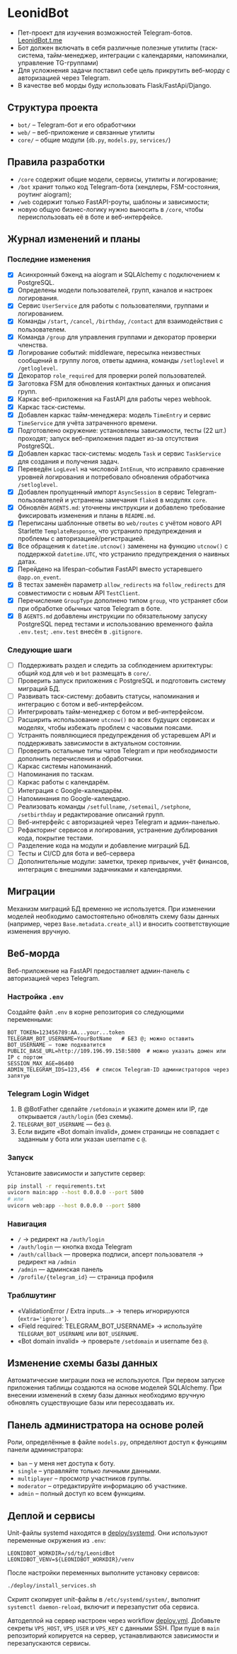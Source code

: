 # LeonidBot
- Пет-проект для изучения возможностей Telegram-ботов. [LeonidBot.t.me](https://LeonidBot.t.me)
- Бот должен включать в себя различные полезные утилиты (таск-система, тайм-менеджер, интеграции с календарями, напоминалки, управление TG-группами)
- Для усложнения задачи поставил себе цель прикрутить веб-морду с авторизацией через Telegram.
- В качестве веб морды буду использовать Flask/FastApi/Django.

## Структура проекта
- `bot/` – Telegram-бот и его обработчики
- `web/` – веб-приложение и связанные утилиты
- `core/` – общие модули (`db.py`, `models.py`, `services/`)

## Правила разработки
- `/core` содержит общие модели, сервисы, утилиты и логирование;
- `/bot` хранит только код Telegram-бота (хендлеры, FSM-состояния, роутинг aiogram);
- `/web` содержит только FastAPI-роуты, шаблоны и зависимости;
- новую общую бизнес-логику нужно выносить в `/core`, чтобы переиспользовать её в боте и веб-интерфейсе.

## Журнал изменений и планы
### Последние изменения
- [x] Асинхронный бэкенд на aiogram и SQLAlchemy с подключением к PostgreSQL.
- [x] Определены модели пользователей, групп, каналов и настроек логирования.
- [x] Сервис `UserService` для работы с пользователями, группами и логированием.
- [x] Команды `/start`, `/cancel`, `/birthday`, `/contact` для взаимодействия с пользователем.
- [x] Команда `/group` для управления группами и декоратор проверки членства.
- [x] Логирование событий: middleware, пересылка неизвестных сообщений в группу логов, ответы админа, команды `/setloglevel` и `/getloglevel`.
- [x] Декоратор `role_required` для проверки ролей пользователей.
- [x] Заготовка FSM для обновления контактных данных и описания групп.
- [x] Каркас веб-приложения на FastAPI для работы через webhook.
- [x] Каркас таск-системы.
- [x] Добавлен каркас тайм-менеджера: модель `TimeEntry` и сервис `TimeService` для учёта затраченного времени.
- [x] Подготовлено окружение: установлены зависимости, тесты (22 шт.) проходят; запуск веб-приложения падает из-за отсутствия PostgreSQL.
- [x] Добавлен каркас таск-системы: модель `Task` и сервис `TaskService` для создания и получения задач.
- [x] Переведён `LogLevel` на числовой `IntEnum`, что исправило сравнение уровней логирования и потребовало обновления обработчика `/setloglevel`.
- [x] Добавлен пропущенный импорт `AsyncSession` в сервис Telegram-пользователей и устранены замечания `flake8` в модулях `core`.
- [x] Обновлён `AGENTS.md`: уточнены инструкции и добавлено требование фиксировать изменения и планы в `README.md`.
- [x] Переписаны шаблонные ответы во `web/routes` с учётом нового API Starlette `TemplateResponse`, что устранило предупреждения и проблемы с авторизацией/регистрацией.
- [x] Все обращения к `datetime.utcnow()` заменены на функцию `utcnow()` с поддержкой `datetime.UTC`, что устранило предупреждения о наивных датах.
- [x] Перейдено на lifespan-события FastAPI вместо устаревшего `@app.on_event`.
- [x] В тестах заменён параметр `allow_redirects` на `follow_redirects` для совместимости с новым API `TestClient`.
- [x] Перечисление `GroupType` дополнено типом `group`, что устраняет сбои при обработке обычных чатов Telegram в боте.
- [x] В `AGENTS.md` добавлены инструкции по обязательному запуску PostgreSQL перед тестами и использованию временного файла `.env.test`; `.env.test` внесён в `.gitignore`.

### Следующие шаги
- [ ] Поддерживать раздел и следить за соблюдением архитектуры: общий код для `web` и `bot` размещать в `core/`.
- [ ] Проверить запуск приложения с PostgreSQL и подготовить систему миграций БД.
- [ ] Развивать таск-систему: добавить статусы, напоминания и интеграцию с ботом и веб-интерфейсом.
- [ ] Интегрировать тайм-менеджер с ботом и веб-интерфейсом.
- [ ] Расширить использование `utcnow()` во всех будущих сервисах и моделях, чтобы избежать проблем с часовыми поясами.
- [ ] Устранять появляющиеся предупреждения об устаревшем API и поддерживать зависимости в актуальном состоянии.
- [ ] Проверить остальные типы чатов Telegram и при необходимости дополнить перечисления и обработчики.
- [ ] Каркас системы напоминаний.
- [ ] Напоминания по таскам.
- [ ] Каркас работы с календарём.
- [ ] Интеграция с Google-календарём.
- [ ] Напоминания по Google-календарю.
- [ ] Реализовать команды `/setfullname`, `/setemail`, `/setphone`, `/setbirthday` и редактирование описаний групп.
- [ ] Веб-интерфейс с авторизацией через Telegram и админ-панелью.
- [ ] Рефакторинг сервисов и логирования, устранение дублирования кода, покрытие тестами.
- [ ] Разделение кода на модули и добавление миграций БД.
- [ ] Тесты и CI/CD для бота и веб-сервера
- [ ] Дополнительные модули: заметки, трекер привычек, учёт финансов, интеграция с внешними задачниками и календарями.

## Миграции
Механизм миграций БД временно не используется. При изменении моделей необходимо
самостоятельно обновлять схему базы данных (например, через `Base.metadata.create_all`) и вносить соответствующие изменения вручную.

## Веб-морда
Веб-приложение на FastAPI предоставляет админ-панель с авторизацией через Telegram.

### Настройка `.env`
Создайте файл `.env` в корне репозитория со следующими переменными:

```dotenv
BOT_TOKEN=123456789:AA...your...token
TELEGRAM_BOT_USERNAME=YourBotName   # БЕЗ @; можно оставить BOT_USERNAME — тоже подхватится
PUBLIC_BASE_URL=http://109.196.99.158:5800  # можно указать домен или IP с портом
SESSION_MAX_AGE=86400
ADMIN_TELEGRAM_IDS=123,456  # список Telegram-ID администраторов через запятую
```

### Telegram Login Widget
1. В @BotFather сделайте `/setdomain` и укажите домен или IP, где открывается `/auth/login` (без схемы).
2. `TELEGRAM_BOT_USERNAME` — без `@`.
3. Если видите «Bot domain invalid», домен страницы не совпадает с заданным у бота или указан username с `@`.

### Запуск
Установите зависимости и запустите сервер:

```bash
pip install -r requirements.txt
uvicorn main:app --host 0.0.0.0 --port 5800
# или
uvicorn web:app --host 0.0.0.0 --port 5800
```

### Навигация
- `/` → редирект на `/auth/login`
- `/auth/login` — кнопка входа Telegram
- `/auth/callback` — проверка подписи, апсерт пользователя → редирект на `/admin`
- `/admin` — админская панель
- `/profile/{telegram_id}` — страница профиля

### Траблшутинг
- «ValidationError / Extra inputs…» → теперь игнорируются (`extra='ignore'`).
- «Field required: TELEGRAM_BOT_USERNAME» → используйте `TELEGRAM_BOT_USERNAME` или `BOT_USERNAME`.
- «Bot domain invalid» → проверьте `/setdomain` и username без `@`.

## Изменение схемы базы данных
Автоматические миграции пока не используются. При первом запуске приложения таблицы
создаются на основе моделей SQLAlchemy. При внесении изменений в схему базы данных
необходимо вручную обновлять существующие базы или пересоздавать их.

## Панель администратора на основе ролей
Роли, определённые в файле `models.py`, определяют доступ к функциям панели администратора:

- `ban` – у меня нет доступа к боту.
- `single` – управляйте только личными данными.
- `multiplayer` – просмотр участников группы.
- `moderator` – отредактируйте информацию об участнике.
- `admin` – полный доступ ко всем функциям.


## Деплой и сервисы
Unit-файлы systemd находятся в [deploy/systemd](deploy/systemd). Они используют переменные окружения из `.env`:

```dotenv
LEONIDBOT_WORKDIR=/sd/tg/LeonidBot
LEONIDBOT_VENV=${LEONIDBOT_WORKDIR}/venv
```

После настройки переменных выполните установку сервисов:

```bash
./deploy/install_services.sh
```

Скрипт скопирует unit-файлы в `/etc/systemd/system/`, выполнит `systemctl daemon-reload`, включит и перезапустит оба сервиса.

Автодеплой на сервер настроен через workflow [deploy.yml](.github/workflows/deploy.yml). Добавьте секреты `VPS_HOST`, `VPS_USER` и `VPS_KEY` с данными SSH. При пуше в `main` репозиторий копируется на сервер, устанавливаются зависимости и перезапускаются сервисы.

